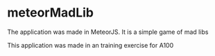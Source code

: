 # meteorMadLib

The application was made in MeteorJS. It is a simple game of mad libs

This application was made in an training exercise for A100
